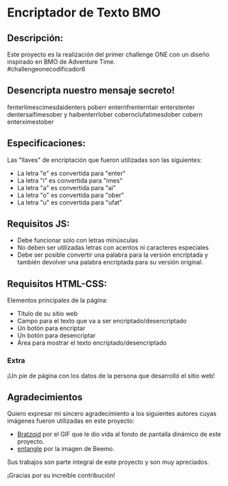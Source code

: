 # Encriptador de Texto BMO

## Descripción:

Este proyecto es la realización del primer challenge ONE con un diseño inspirado en BMO de Adventure Time.  
#challengeonecodificador6

## Desencripta nuestro mensaje secreto!

fenterlimescimesdaidenters poberr enternfrenterntair enterstenter dentersaifimesober y haibenterrlober cobernclufatimesdober cobern enterximestober

## Especificaciones:

Las "llaves" de encriptación que fueron utilizadas son las siguientes:

- La letra "e" es convertida para "enter"
- La letra "i" es convertida para "imes"
- La letra "a" es convertida para "ai"
- La letra "o" es convertida para "ober"
- La letra "u" es convertida para "ufat"

## Requisitos JS:

- Debe funcionar solo con letras minúsculas
- No deben ser utilizadas letras con acentos ni caracteres especiales
- Debe ser posible convertir una palabra para la versión encriptada y también devolver una palabra encriptada para su versión original.

## Requisitos HTML-CSS:

Elementos principales de la página:

- Título de su sitio web
- Campo para el texto que va a ser encriptado/desencriptado
- Un botón para encriptar
- Un botón para desencriptar
- Área para mostrar el texto encriptado/desencriptado

### Extra

¡Un pie de página con los datos de la persona que desarrolló el sitio web!

## Agradecimientos

Quiero expresar mi sincero agradecimiento a los siguientes autores cuyas imágenes fueron utilizadas en este proyecto:

- [Bratzoid](https://www.deviantart.com/bratzoid/art/Stardew-Valley-Dynamic-Wallpaper-1021978002) por el GIF que le dio vida al fondo de pantalla dinámico de este proyecto.
- [entangle](https://www.deviantart.com/entangle/art/Beemo-274157687) por la imagen de Beemo.

Sus trabajos son parte integral de este proyecto y son muy apreciados.

¡Gracias por su increíble contribución!

